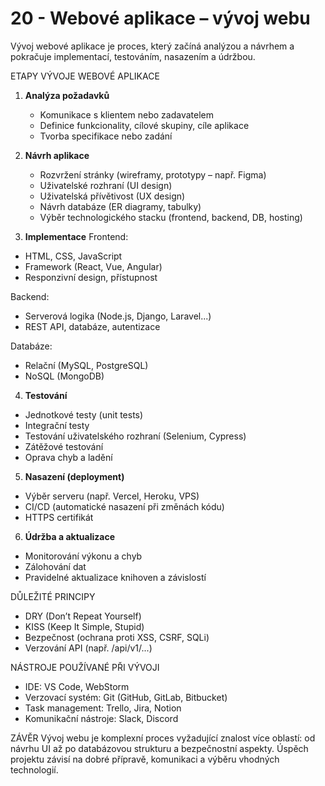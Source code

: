 # 20 - Webové aplikace – vývoj webu
Vývoj webové aplikace je proces, který začíná analýzou a návrhem a pokračuje implementací, testováním, nasazením a údržbou.

ETAPY VÝVOJE WEBOVÉ APLIKACE

1. **Analýza požadavků**

   * Komunikace s klientem nebo zadavatelem
   * Definice funkcionality, cílové skupiny, cíle aplikace
   * Tvorba specifikace nebo zadání

2. **Návrh aplikace**

   * Rozvržení stránky (wireframy, prototypy – např. Figma)
   * Uživatelské rozhraní (UI design)
   * Uživatelská přívětivost (UX design)
   * Návrh databáze (ER diagramy, tabulky)
   * Výběr technologického stacku (frontend, backend, DB, hosting)

3. **Implementace**
   Frontend:

* HTML, CSS, JavaScript
* Framework (React, Vue, Angular)
* Responzivní design, přístupnost

Backend:

* Serverová logika (Node.js, Django, Laravel...)
* REST API, databáze, autentizace

Databáze:

* Relační (MySQL, PostgreSQL)
* NoSQL (MongoDB)

4. **Testování**

* Jednotkové testy (unit tests)
* Integrační testy
* Testování uživatelského rozhraní (Selenium, Cypress)
* Zátěžové testování
* Oprava chyb a ladění

5. **Nasazení (deployment)**

* Výběr serveru (např. Vercel, Heroku, VPS)
* CI/CD (automatické nasazení při změnách kódu)
* HTTPS certifikát

6. **Údržba a aktualizace**

* Monitorování výkonu a chyb
* Zálohování dat
* Pravidelné aktualizace knihoven a závislostí

DŮLEŽITÉ PRINCIPY

* DRY (Don’t Repeat Yourself)
* KISS (Keep It Simple, Stupid)
* Bezpečnost (ochrana proti XSS, CSRF, SQLi)
* Verzování API (např. /api/v1/...)

NÁSTROJE POUŽÍVANÉ PŘI VÝVOJI

* IDE: VS Code, WebStorm
* Verzovací systém: Git (GitHub, GitLab, Bitbucket)
* Task management: Trello, Jira, Notion
* Komunikační nástroje: Slack, Discord

ZÁVĚR
Vývoj webu je komplexní proces vyžadující znalost více oblastí: od návrhu UI až po databázovou strukturu a bezpečnostní aspekty. Úspěch projektu závisí na dobré přípravě, komunikaci a výběru vhodných technologií.


